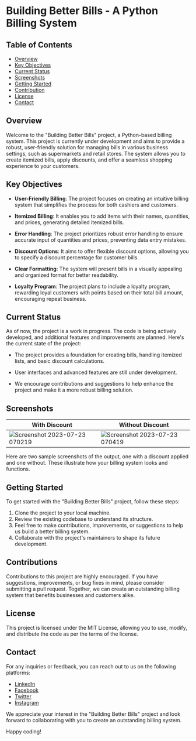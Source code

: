 # Building Better Bills - A Python Billing System

## Table of Contents
- [Overview](#Overview)
- [Key Objectives](#Key-Objectives)
- [Current Status](#Current-Status)
- [Screenshots](#screenshots)
- [Getting Started](#getting-started)
- [Contribution](#contribution)
- [License](#license)
- [Contact](#contact)

## Overview

Welcome to the "Building Better Bills" project, a Python-based billing system. This project is currently under development and aims to provide a robust, user-friendly solution for managing bills in various business settings, such as supermarkets and retail stores. The system allows you to create itemized bills, apply discounts, and offer a seamless shopping experience to your customers.

## Key Objectives

- **User-Friendly Billing**: The project focuses on creating an intuitive billing system that simplifies the process for both cashiers and customers.

- **Itemized Billing**: It enables you to add items with their names, quantities, and prices, generating detailed itemized bills.

- **Error Handling**: The project prioritizes robust error handling to ensure accurate input of quantities and prices, preventing data entry mistakes.

- **Discount Options**: It aims to offer flexible discount options, allowing you to specify a discount percentage for customer bills.

- **Clear Formatting**: The system will present bills in a visually appealing and organized format for better readability.

- **Loyalty Program**: The project plans to include a loyalty program, rewarding loyal customers with points based on their total bill amount, encouraging repeat business.

## Current Status

As of now, the project is a work in progress. The code is being actively developed, and additional features and improvements are planned. Here's the current state of the project:

- The project provides a foundation for creating bills, handling itemized lists, and basic discount calculations.

- User interfaces and advanced features are still under development.

- We encourage contributions and suggestions to help enhance the project and make it a more robust billing solution.

## Screenshots

| With Discount | Without Discount |
|---------------|------------------|
| ![Screenshot 2023-07-23 070219](https://github.com/Ahzem/Billing-System/assets/123859613/a795dd05-9af2-4b54-a174-86b5377d9cba) | ![Screenshot 2023-07-23 070419](https://github.com/Ahzem/Billing-System/assets/123859613/c8b6569f-0f8e-4aff-bbc4-ac4084717de7) |

Here are two sample screenshots of the output, one with a discount applied and one without. These illustrate how your billing system looks and functions.

## Getting Started

To get started with the "Building Better Bills" project, follow these steps:

1. Clone the project to your local machine.
2. Review the existing codebase to understand its structure.
3. Feel free to make contributions, improvements, or suggestions to help us build a better billing system.
4. Collaborate with the project's maintainers to shape its future development.

## Contributions

Contributions to this project are highly encouraged. If you have suggestions, improvements, or bug fixes in mind, please consider submitting a pull request. Together, we can create an outstanding billing system that benefits businesses and customers alike.

## License

This project is licensed under the MIT License, allowing you to use, modify, and distribute the code as per the terms of the license.

## Contact

For any inquiries or feedback, you can reach out to us on the following platforms:

- [LinkedIn](www.linkedin.com/in/ahzem)
- [Facebook](www.facebook.com/mfm.ahzem)
- [Twitter](www.twitter.com/_ahzem_)
- [Instagram](www.instagram.com/_ahzem_)

We appreciate your interest in the "Building Better Bills" project and look forward to collaborating with you to create an outstanding billing system.

Happy coding!


